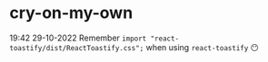 # cry-on-my-own

19:42 29-10-2022 Remember ``import "react-toastify/dist/ReactToastify.css";`` when using ``react-toastify`` :no_mouth:
